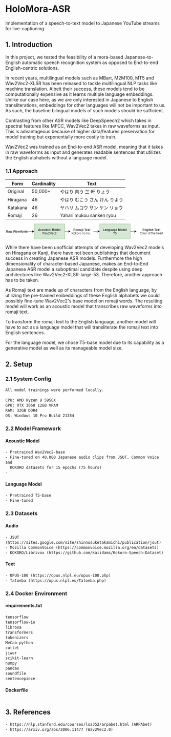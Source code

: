 # HoloMora-ASR
Implementation of a speech-to-text model to Japanese YouTube streams for live-captioning.

## 1. Introduction
In this project, we tested the feasibility of a mora-based Japanese-to-English automatic speech recognition system as opposed to End-to-end English-centric solutions.

In recent years, multilingual models such as MBart, M2M100, MT5 and Wav2Vec2-XLSR has been released to tackle multilingual NLP tasks like machine translation. Albeit their success, these models tend to be computationally expensive as it learns multiple language embeddings. Unlike our case here, as we are only interested in Japanese to English transliterations, embeddings for other languages will not be important to us. As such, the baseline bilingual models of such models should be sufficient.

Contrasting from other ASR models like DeepSpeech2 which takes in spectral features like MFCC, Wav2Vec2 takes in raw waveforms as input. This is advantageous because of higher data/features preservation for model training but exponentially more costly to train.

Wav2Vec2 was trained as an End-to-end ASR model, meaning that it takes in raw waveforms as input and generates readable sentences that utilizes the English alphabets without a language model.

### 1.1 Approach
|Form|Cardinality|Text|
|-|-|-|
|Original|50,000+|やはり 向う 三 軒 りょう|
|Hiragana|46|やはり むこう さん けん りよう|
|Katakana|46|ヤハリ ムコウ サン ケン リョウ|
|Romaji|26|Yahari mukou sanken ryou|

![Diagram](Diagram.png)

While there have been unofficial attempts of developing Wav2Vec2 models on Hiragana or Kanji, there have not been publishings that document success in creating Japanese ASR models. Furthermore the high dimensionality of character-based Japanese, makes an End-to-End Japanese ASR model a suboptimal candidate despite using deep architectures like Wav2Vec2-XLSR-large-53. Therefore, another approach has to be taken.

As Romaji text are made up of characters from the English language, by utilizing the pre-trained embeddings of these English alphabets we could possibly fine-tune Wav2Vec2's base model on romaji words. The resulting model will work as an acoustic model that transcribes raw waveforms into romaji text.

To transform the romaji text to the English language, another model will have to act as a language model that will transliterate the romaji text into English sentences.

For the language model, we chose T5-base model due to its capability as a generative model as well as its manageable model size.

## 2. Setup
### 2.1 System Config
```
All model trainings were performed locally.

CPU: AMD Ryzen 9 5950X
GPU: RTX 3060 12GB VRAM
RAM: 32GB DDR4
OS: Windows 10 Pro Build 21354
```

### 2.2 Model Framework
#### Acoustic Model
```
- Pretrained Wav2Vec2-base
- Fine-tuned on 40,000 Japanese audio clips from JSUT, Common Voice and 
  KOKORO datasets for 15 epochs (75 hours)
- 
```
#### Language Model
```
- Pretrained T5-base
- Fine-tuned
```

### 2.3 Datasets
#### Audio
```
- JSUT (https://sites.google.com/site/shinnosuketakamichi/publication/jsut)
- Mozilla CommonVoice (https://commonvoice.mozilla.org/en/datasets)
- KOKORO/Librivox (https://github.com/kaiidams/Kokoro-Speech-Dataset)
```
#### Text
```
- OPUS-100 (https://opus.nlpl.eu/opus-100.php)
- Tatoeba (https://opus.nlpl.eu/Tatoeba.php)
```

### 2.4 Docker Environment
#### requirements.txt
```
tensorflow
tensorflow-io
librosa
transformers
tokenizers
MeCab-python
cutlet
jiwer
scikit-learn
numpy
pandas
soundfile
sentencepiece
```
#### Dockerfile
```
```

## 3. References
```
- https://nlp.stanford.edu/courses/lsa352/arpabet.html (ARPAbet)
- https://arxiv.org/abs/2006.11477 (Wav2Vec2.0)
```